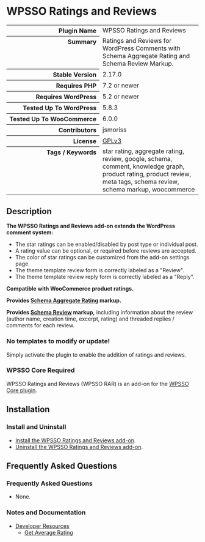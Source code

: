 <h1>WPSSO Ratings and Reviews</h1>

<table>
<tr><th align="right" valign="top" nowrap>Plugin Name</th><td>WPSSO Ratings and Reviews</td></tr>
<tr><th align="right" valign="top" nowrap>Summary</th><td>Ratings and Reviews for WordPress Comments with Schema Aggregate Rating and Schema Review Markup.</td></tr>
<tr><th align="right" valign="top" nowrap>Stable Version</th><td>2.17.0</td></tr>
<tr><th align="right" valign="top" nowrap>Requires PHP</th><td>7.2 or newer</td></tr>
<tr><th align="right" valign="top" nowrap>Requires WordPress</th><td>5.2 or newer</td></tr>
<tr><th align="right" valign="top" nowrap>Tested Up To WordPress</th><td>5.8.3</td></tr>
<tr><th align="right" valign="top" nowrap>Tested Up To WooCommerce</th><td>6.0.0</td></tr>
<tr><th align="right" valign="top" nowrap>Contributors</th><td>jsmoriss</td></tr>
<tr><th align="right" valign="top" nowrap>License</th><td><a href="https://www.gnu.org/licenses/gpl.txt">GPLv3</a></td></tr>
<tr><th align="right" valign="top" nowrap>Tags / Keywords</th><td>star rating, aggregate rating, review, google, schema, comment, knowledge graph, product rating, product review, meta tags, schema review, schema markup, woocommerce</td></tr>
</table>

<h2>Description</h2>

<!-- about -->

<p><strong>The WPSSO Ratings and Reviews add-on extends the WordPress comment system:</strong></p>

<ul>
<li>The star ratings can be enabled/disabled by post type or individual post.</li>
<li>A rating value can be optional, or required before reviews are accepted.</li>
<li>The color of star ratings can be customized from the add-on settings page.</li>
<li>The theme template review form is correctly labeled as a "Review".</li>
<li>The theme template review reply form is correctly labeled as a "Reply".</li>
</ul>

<p><strong>Compatible with WooCommerce product ratings.</strong></p>

<p><strong>Provides <a href="https://schema.org/aggregateRating">Schema Aggregate Rating</a> markup.</strong></p>

<p><strong>Provides <a href="https://schema.org/Review">Schema Review</a> markup,</strong> including information about the review (author name, creation time, excerpt, rating) and threaded replies / comments for each review.</p>

<h3>No templates to modify or update!</h3>

<p>Simply activate the plugin to enable the addition of ratings and reviews.</p>

<!-- /about -->

<h3>WPSSO Core Required</h3>

<p>WPSSO Ratings and Reviews (WPSSO RAR) is an add-on for the <a href="https://wordpress.org/plugins/wpsso/">WPSSO Core plugin</a>.</p>

<h2>Installation</h2>

<h3 class="top">Install and Uninstall</h3>

<ul>
<li><a href="https://wpsso.com/docs/plugins/wpsso-ratings-and-reviews/installation/install-the-plugin/">Install the WPSSO Ratings and Reviews add-on</a>.</li>
<li><a href="https://wpsso.com/docs/plugins/wpsso-ratings-and-reviews/installation/uninstall-the-plugin/">Uninstall the WPSSO Ratings and Reviews add-on</a>.</li>
</ul>

<h2>Frequently Asked Questions</h2>

<h3 class="top">Frequently Asked Questions</h3>

<ul>
<li>None.</li>
</ul>

<h3>Notes and Documentation</h3>

<ul>
<li><a href="https://wpsso.com/docs/plugins/wpsso-ratings-and-reviews/notes/developer/">Developer Resources</a>

<ul>
<li><a href="https://wpsso.com/docs/plugins/wpsso-ratings-and-reviews/notes/developer/get-average-rating/">Get Average Rating</a></li>
</ul></li>
</ul>

